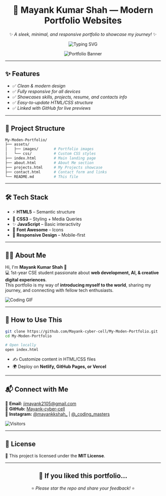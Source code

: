 <div align="center">

# 🌟 Mayank Kumar Shah — Modern Portfolio Websites

✨ *A sleek, minimal, and responsive portfolio to showcase my journey!* ✨

![Typing SVG](https://readme-typing-svg.herokuapp.com?font=Fira+Code&size=22&pause=1000&color=3BA9F4&center=true&vCenter=true&width=500&lines=Hi%2C+I'm+Mayank+Kumar+Shah;Web+Developer+%7C+CSE+Student;Passionate+about+AI+%26+Web+Design;Welcome+to+my+Portfolio!)

![Portfolio Banner](https://media.giphy.com/media/v1.Y2lkPTc5MGI3NjExaHdxbnl0cHJlNWg0b3lhdW95ZG40OW01em91dXRpMHpyOWd5MDBhaCZlcD12MV9naWZzX3NlYXJjaCZjdD1n/FEXGAddVac7K4VkY9C/giphy.gif)

</div>

---

## ✨ Features

- ✅ *Clean & modern design*
- ✅ *Fully responsive for all devices*
- ✅ *Showcases skills, projects, resume, and contacts info*
- ✅ *Easy-to-update HTML/CSS structure*
- ✅ *Linked with GitHub for live previews*

---

## 📁 Project Structure

```bash
My-Moden-Portfolio/
├── assets/
│   ├── images/       # Portfolio images
│   └── css/          # Custom CSS styles
├── index.html        # Main landing page
├── about.html        # About Me section
├── projects.html     # My Projects showcase
├── contact.html      # Contact form and links
└── README.md         # This file
```

---

## 🛠️ Tech Stack

- ⚡ **HTML5** – Semantic structure
- 🎨 **CSS3** – Styling + Media Queries
- ✨ **JavaScript** – Basic interactivity
- 🔗 **Font Awesome** – Icons
- 📱 **Responsive Design** – Mobile-first

---

## 🧑‍💻 About Me

Hi, I'm **Mayank Kumar Shah** 👋  
💻 1st-year CSE student passionate about **web development, AI, & creative digital experiences**.  
This portfolio is my way of **introducing myself to the world**, sharing my journey, and connecting with fellow tech enthusiasts.

![Coding GIF](https://media.giphy.com/media/qgQUggAC3Pfv687qPC/giphy.gif)

---

## 🚀 How to Use This

```bash
git clone https://github.com/Mayank-cyber-cell/My-Moden-Portfolio.git
cd My-Moden-Portfolio

# Open locally
open index.html
```

- ✍️ Customize content in HTML/CSS files
- 🌍 Deploy on **Netlify, GitHub Pages, or Vercel**

---

## 📬 Connect with Me

📧 **Email:** [jimayank2105@gmail.com](mailto:jimayank2105@gmail.com)  
🐙 **GitHub:** [Mayank-cyber-cell](https://github.com/Mayank-cyber-cell)  
📸 **Instagram:** [@mayankkshah_](https://instagram.com/mayankkshah_) | [@_coding_masters](https://instagram.com/_coding_masters)

![Visitors](https://visitor-badge.laobi.icu/badge?page_id=Mayank-cyber-cell.My-Moden-Portfolio)

---

## 📄 License

📜 This project is licensed under the **MIT License**.

---

<div align="center">

## 💖 If you liked this portfolio...
⭐ *Please star the repo and share your feedback!* ⭐


</div>
